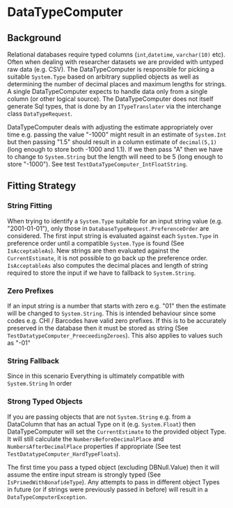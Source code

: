 # DataTypeComputer
## Background
Relational databases require typed columns (`int`,`datetime`, `varchar(10)` etc).  Often when dealing with researcher datasets we are provided with untyped raw data (e.g. CSV).  The DataTypeComputer is responsible for picking a suitable `System.Type` based on arbitrary supplied objects as well as determining the number of decimal places and maximum lengths for strings.  A single DataTypeComputer expects to handle data only from a single column (or other logical source).  The DataTypeComputer does not itself generate Sql types, that is done by an `ITypeTranslater` via the interchange class `DataTypeRequest`.

DataTypeComputer deals with adjusting the estimate appropriately over time e.g. passing the value "-1000" might result in an estimate of `System.Int` but then passing "1.5" should result in a column estimate of `decimal(5,1)` (long enough to store both -1000 and 1.1).  If we then pass "A" then we have to change to `System.String` but the length will need to be 5 (long enough to store "-1000").  See test `TestDataTypeComputer_IntFloatString`.

## Fitting Strategy

### String Fitting
When trying to identify a `System.Type` suitable for an input string value (e.g. "2001-01-01"), only those in `DatabaseTypeRequest.PreferenceOrder` are considered.  The first input string is evaluated against each `System.Type` in preference order until a compatible `System.Type` is found (See `IsAcceptableAs`).  New strings are then evaluated against the `CurrentEstimate`, it is not possible to go back up the preference order.  `IsAcceptableAs` also computes the decimal places and length of string required to store the input if we have to fallback to `System.String`.

### Zero Prefixes
If an input string is a number that starts with zero e.g. "01" then the estimate will be changed to `System.String`.  This is intended behaviour since some codes e.g. CHI / Barcodes have valid zero prefixes.  If this is to be accurately preserved in the database then it must be stored as string (See `TestDatatypeComputer_PreeceedingZeroes`).  This also applies to values such as "-01"

### String Fallback
Since in this scenario Everything is ultimately compatible with `System.String` In order

### Strong Typed Objects
If you are passing objects that are not `System.String` e.g. from a DataColumn that has an actual Type on it (e.g. `System.Float`) then DataTypeComputer will set the `CurrentEstimate` to the provided object Type.  It will still calculate the `NumbersBeforeDecimalPlace` and `NumbersAfterDecimalPlace` properties if appropriate (See test `TestDatatypeComputer_HardTypeFloats`).

The first time you pass a typed object (excluding DBNull.Value) then it will assume the entire input stream is strongly typed (See `IsPrimedWithBonafideType`).  Any attempts to pass in different object Types in future (or if strings were previously passed in before) will result in a `DataTypeComputerException`.
